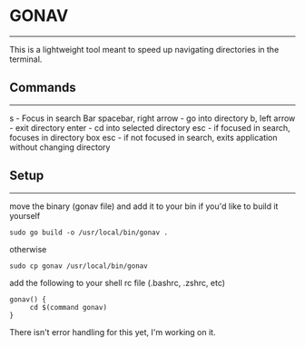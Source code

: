 # GONAV 
---

This is a lightweight tool meant to speed up navigating directories in the terminal. 

## Commands
---

s                       - Focus in search Bar
spacebar, right arrow   - go into directory
b, left arrow           - exit directory
enter                   - cd into selected directory
esc                     - if focused in search, focuses in directory box
esc                     - if not focused in search, exits application without changing directory

## Setup
--- 

move the binary (gonav file) and add it to your bin
if you'd like to build it yourself
```
sudo go build -o /usr/local/bin/gonav .
```

otherwise
```
sudo cp gonav /usr/local/bin/gonav 
```

add the following to your shell rc file (.bashrc, .zshrc, etc)
```
gonav() {
     cd $(command gonav)
}
```
There isn't error handling for this yet, I'm working on it. 
